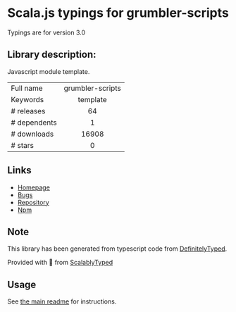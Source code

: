 
# Scala.js typings for grumbler-scripts

Typings are for version 3.0

## Library description:
Javascript module template.

|                    |                 |
| ------------------ | :-------------: |
| Full name          | grumbler-scripts |
| Keywords           | template |
| # releases         | 64 |
| # dependents       | 1 |
| # downloads        | 16908 |
| # stars            | 0 |

## Links
- [Homepage](https://github.com/krakenjs/grumbler#readme)
- [Bugs](https://github.com/krakenjs/grumbler/issues)
- [Repository](https://github.com/krakenjs/grumbler)
- [Npm](https://www.npmjs.com/package/grumbler-scripts)
    


## Note
This library has been generated from typescript code from [DefinitelyTyped](https://definitelytyped.org).

Provided with :purple_heart: from [ScalablyTyped](https://github.com/oyvindberg/ScalablyTyped)

## Usage
See [the main readme](../../readme.md) for instructions.


